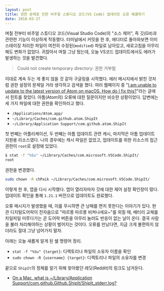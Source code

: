 ```yaml
---
layout: post
title: 권한 문제로 인한 비주얼 스튜디오 코드(VS Code) 업데이트 오류 해결하기
date: 2018-03-27
---
```


며칠 전부터 비주얼 스튜디오 코드(Visual Studio Code)의 "소스 제어", 즉 깃(Git)과 관련한 기능이 이상하게 작동했다. 터미널에서 커밋을 한 후, 에디터로 돌아와보면 이미 스테이징 처리한 파일이 여전히 수정된(`modified`) 파일로 남아있고, 새로고침을 아무리 해도 변화가 없었다. 귀찮아서 며칠 그냥 뒀는데, 오늘 VS코드 업데이트에서도 에러가 발생하는 것을 발견했다.

> Could not create temporary directory: 권한 거부됨

이대로 계속 두는 게 좋지 않을 것 같아 구글링을 시작했다. 에러 메시지에서 밝힌 것처럼 권한 설정의 문제일 거라 생각하고 검색을 했다. 여러 웹페이지 중 "[I am unable to update to the latest version of Atom on macOS. How do I fix this?](https://discuss.atom.io/t/i-am-unable-to-update-to-the-latest-version-of-atom-on-macos-how-do-i-fix-this/40054)"라는 글에서 힌트를 찾았다. 아톰(Atom의) 오류에 대한 질문이지만 비슷한 상황이었다. 답변에는 세 가지 파일에 대한 권한을 확인하라고 했다.

- `/Applications/Atom.app/`
- `~/Library/Caches/com.github.atom.ShipIt`
- `~/Library/Application Support/com.github.atom.ShipIt`

첫 번째는 어플리케이션, 두 번째는 아톰 업데이트 관련 캐시, 마지막은 아톰 업데이트 지원용 리소스였다. 나의 경우에는 캐시 파일은 없었고, 업데이트를 위한 리소스의 접근 권한이 `root`로 설정돼 있었다.

```sh
$ stat -f "%Su" ~/Library/Caches/com.microsoft.VSCode.ShipIt/
root
```

권한을 변경했다.

```sh
sudo chown -R chPaik ~/Library/Caches/com.microsoft.VSCode.ShipIt/
```

이렇게 한 후, 앱을 다시 시작했다. 앱이 열리자마자 깃에 대한 제어 설정 확인창이 떴다. 업데이트 확인을 통해 `1.21.1` 버전으로 업데이트도 완료했다.

오류 메시지가 발생했을 때, 이를 무시하면 큰 낭패를 면치 못한다는 이야기가 있다. 현관 디지털도어락이 전자음으로 "따르릉 따르릉 비켜나세요~"를 외칠 때, 배터리 교체를 차일피일 미루다가는 곧 도어락 버튼을 아무리 눌러도 반응이 없는 날이 온다. 결국 사람을 불러 처리해야하는 상황이 벌어지는 것이다. 오류를 만났다면, 지금 크게 불편하지 않더라도 절대 그냥 넘어가지 말자. 

아래는 오늘 새롭게 알게 된 쉘 명령어 정리.

- `stat -f "%Su" {target}`: 디렉토리나 파일의 소유자 이름을 확인
- `sudo chown -R {username} {target}`: 디렉토리나 파일의 소유자를 변경

끝으로 `ShipIt`의 정체를 알기 위해 찾아봤던 레딧(Reddit)의 링크도 남겨둔다.

- [On a Mac, what is ~/Library/Application Support/com.github.Github.ShipIt/ShipIt_stderr.log?](https://www.reddit.com/r/github/comments/6mqehi/on_a_mac_what_is_libraryapplication/)